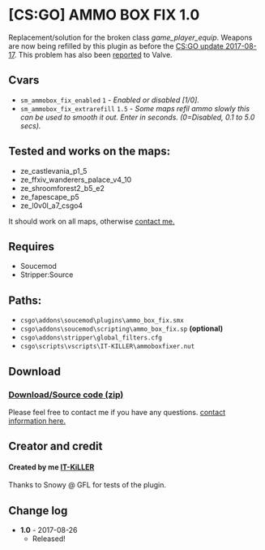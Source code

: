# [CS:GO] AMMO BOX FIX 1.0
Replacement/solution for the broken class *_game_player_equip_*. Weapons are now being refilled by this plugin as before the [CS:GO update 2017-08-17](http://blog.counter-strike.net/index.php/2017/08/19239/). This problem has also been [reported](https://github.com/ValveSoftware/csgo-osx-linux/issues/1500) to Valve.

## Cvars
  - `sm_ammobox_fix_enabled` `1` - *_Enabled or disabled [1/0]._*
  - `sm_ammobox_fix_extrarefill` `1.5` - *_Some maps refil ammo slowly this can be used to smooth it out. Enter in seconds. (0=Disabled, 0.1 to 5.0 secs)._*
  
## Tested and works on the maps:
  - ze_castlevania_p1_5
  - ze_ffxiv_wanderers_palace_v4_10
  - ze_shroomforest2_b5_e2
  - ze_fapescape_p5  
  - ze_l0v0l_a7_csgo4
  
  It should work on all maps, otherwise [contact me.](https://github.com/IT-KiLLER/HOW-TO-CONTACT-ME)
  
## Requires
  - Soucemod
  - Stripper:Source
  
## Paths:
  - `csgo\addons\soucemod\plugins\ammo_box_fix.smx`
  - `csgo\addons\soucemod\scripting\ammo_box_fix.sp` **(optional)**  
  - `csgo\addons\stripper\global_filters.cfg`
  - `csgo\scripts\vscripts\IT-KILLER\ammoboxfixer.nut`

## Download
### [Download/Source code (zip)](https://github.com/IT-KiLLER/CSGO-AMMO-BOX-FIX/archive/master.zip)

Please feel free to contact me if you have any questions. [contact information here.](https://github.com/IT-KiLLER/HOW-TO-CONTACT-ME)
## Creator and credit
#### Created by me [IT-KiLLER](https://github.com/IT-KiLLER)

Thanks to Snowy @ GFL for tests of the plugin.
## Change log
- **1.0** - 2017-08-26
  - Released!
